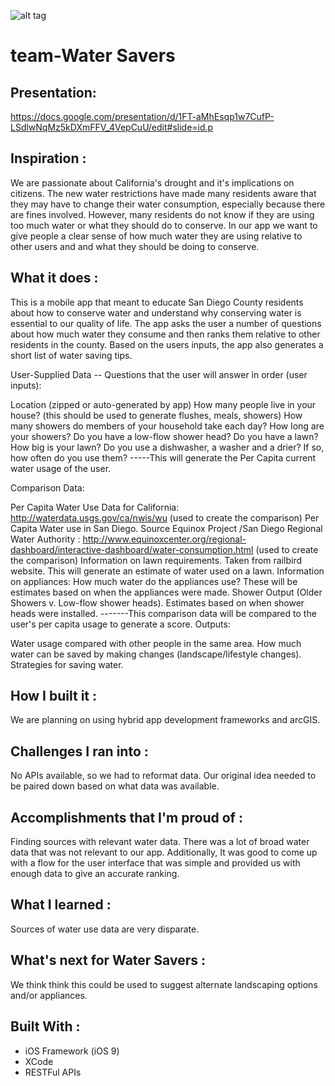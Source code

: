 ![alt tag](https://github.com/BigDataForSanDiego/team-WaterSavers/blob/master/banner.jpg)
# team-Water Savers

## Presentation:
https://docs.google.com/presentation/d/1FT-aMhEsqp1w7CufP-LSdlwNqMz5kDXmFFV_4VepCuU/edit#slide=id.p


## Inspiration :

We are passionate about California's drought and it's implications on citizens. The new water restrictions have made many residents aware that they may have to change their water consumption, especially because there are fines involved. However, many residents do not know if they are using too much water or what they should do to conserve. In our app we want to give people a clear sense of how much water they are using relative to other users and and what they should be doing to conserve.

## What it does :

This is a mobile app that meant to educate San Diego County residents about how to conserve water and understand why conserving water is essential to our quality of life. The app asks the user a number of questions about how much water they consume and then ranks them relative to other residents in the county. Based on the users inputs, the app also generates a short list of water saving tips.

User-Supplied Data -- Questions that the user will answer in order (user inputs):

Location (zipped or auto-generated by app)
How many people live in your house? (this should be used to generate flushes, meals, showers)
How many showers do members of your household take each day? How long are your showers?
Do you have a low-flow shower head?
Do you have a lawn? How big is your lawn?
Do you use a dishwasher, a washer and a drier? If so, how often do you use them? -----This will generate the Per Capita current water usage of the user.

Comparison Data:

Per Capita Water Use Data for California: http://waterdata.usgs.gov/ca/nwis/wu (used to create the comparison)
Per Capita Water use in San Diego. Source Equinox Project /San Diego Regional Water Authority : http://www.equinoxcenter.org/regional-dashboard/interactive-dashboard/water-consumption.html (used to create the comparison)
Information on lawn requirements. Taken from railbird website. This will generate an estimate of water used on a lawn.
Information on appliances: How much water do the appliances use? These will be estimates based on when the appliances were made.
Shower Output (Older Showers v. Low-flow shower heads). Estimates based on when shower heads were installed. -------This comparison data will be compared to the user's per capita usage to generate a score.
Outputs:

Water usage compared with other people in the same area. How much water can be saved by making changes (landscape/lifestyle changes). Strategies for saving water.

## How I built it :

We are planning on using hybrid app development frameworks and arcGIS.


## Challenges I ran into :

No APIs available, so we had to reformat data. Our original idea needed to be paired down based on what data was available.


## Accomplishments that I'm proud of :

Finding sources with relevant water data. There was a lot of broad water data that was not relevant to our app. Additionally, It was good to come up with a flow for the user interface that was simple and provided us with enough data to give an accurate ranking.

## What I learned :

Sources of water use data are very disparate.

## What's next for Water Savers :

We think think this could be used to suggest alternate landscaping options and/or appliances.

## Built With :

* iOS Framework (iOS 9)
* XCode
* RESTFul APIs

